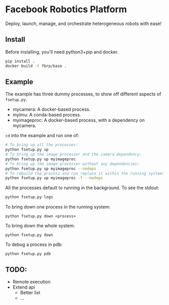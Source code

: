 # Facebook Robotics Platform

Deploy, launch, manage, and orchestrate heterogeneous robots with ease!

## Install

Before installing, you'll need python3+pip and docker.

```sh
pip install .
docker build -t fbrp/base .
```

## Example

The example has three dummy processes, to show off different aspects of `fsetup.py`.

* mycamera: A docker-based process.
* myimu: A conda-based process.
* myimageproc: A docker-based process, with a dependency on mycamera.

`cd` into the example and run one of:
```sh
# To bring up all the processes:
python fsetup.py up
# To bring up the image processer and the camera dependency:
python fsetup.py up myimageproc
# To bring up the image processer without any dependencies:
python fsetup.py up myimageproc --nodeps
# To rebuild the process and run replace it within the running system:
python fsetup.py up myimageproc -f --nodeps
```

All the processes default to running in the background. To see the stdout:
```sh
python fsetup.py logs
```

To bring down one process in the running system:
```
python fsetup.py down <process>
```

To bring down the whole system:
```
python fsetup.py down
```

To debug a process in pdb:
```
python fsetup.py pdb
```

## TODO:

* Remote execution
* Extend api
  * Better list
  * ...
